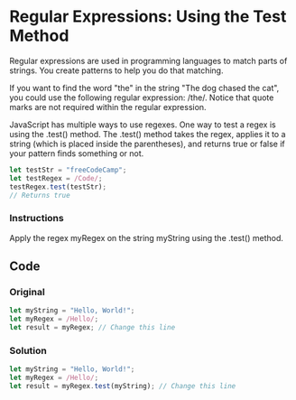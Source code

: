 # Regular Expressions: Using the Test Method

Regular expressions are used in programming languages to match parts of strings. You create patterns to help you do that matching.

If you want to find the word "the" in the string "The dog chased the cat", you could use the following regular expression: /the/. Notice that quote marks are not required within the regular expression.

JavaScript has multiple ways to use regexes. One way to test a regex is using the .test() method. The .test() method takes the regex, applies it to a string (which is placed inside the parentheses), and returns true or false if your pattern finds something or not.

```javascript
let testStr = "freeCodeCamp";
let testRegex = /Code/;
testRegex.test(testStr);
// Returns true
```

### Instructions

Apply the regex myRegex on the string myString using the .test() method.

## Code

### Original

```javascript
let myString = "Hello, World!";
let myRegex = /Hello/;
let result = myRegex; // Change this line
```
### Solution

```javascript
let myString = "Hello, World!";
let myRegex = /Hello/;
let result = myRegex.test(myString); // Change this line
```
